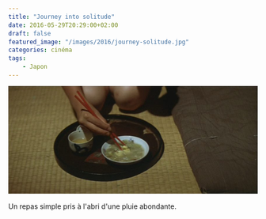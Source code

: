 ```yaml
---
title: "Journey into solitude"
date: 2016-05-29T20:29:00+02:00
draft: false
featured_image: "/images/2016/journey-solitude.jpg"
categories: cinéma
tags:
    - Japon
---
```


![journey-solitude](/images/2016/journey-solitude.jpg)

Un repas simple pris à l'abri d'une pluie abondante.